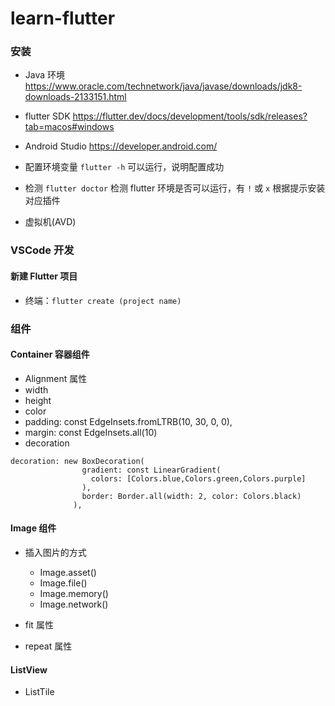 # learn-flutter

### 安装

+ Java 环境
https://www.oracle.com/technetwork/java/javase/downloads/jdk8-downloads-2133151.html

+ flutter SDK
https://flutter.dev/docs/development/tools/sdk/releases?tab=macos#windows

+ Android Studio
https://developer.android.com/

+ 配置环境变量
```flutter -h``` 可以运行，说明配置成功

+ 检测
```flutter doctor``` 检测 flutter 环境是否可以运行，有 ```!``` 或 ```x``` 根据提示安装对应插件

+ 虚拟机(AVD)

### VSCode 开发

#### 新建 Flutter 项目

+ 终端：```flutter create (project name)```

### 组件

#### Container 容器组件

+ Alignment 属性
+ width
+ height
+ color
+ padding: const EdgeInsets.fromLTRB(10, 30, 0, 0),
+ margin: const EdgeInsets.all(10)
+ decoration
```
decoration: new BoxDecoration(
                gradient: const LinearGradient(
                  colors: [Colors.blue,Colors.green,Colors.purple]
                ),
                border: Border.all(width: 2, color: Colors.black)
              ),
```

#### Image 组件

+ 插入图片的方式
    - Image.asset()
    - Image.file()
    - Image.memory()
    - Image.network()

+ fit 属性

+ repeat 属性

#### ListView

+ ListTile
